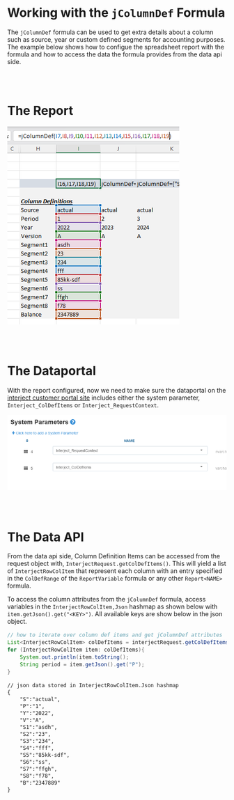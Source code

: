 # Working with the `jColumnDef` Formula 
The `jColumnDef` formula can be used to get extra details about a column such as source, year or custom defined segments for accounting purposes. The example below shows how to configue the spreadsheet report with the formula and how to access the data the formula provides from the data api side.

<br>
<br>

# The Report

![](./static/formula-1-jcolumndef_json.png)

<br>
<br>

# The Dataportal
With the report configured, now we need to make sure the dataportal on the [interject customer portal site](https://portal.gointerject.com/DataPortals.html) includes either the system parameter, `Interject_ColDefItems` or `Interject_RequestContext`.

![](static/formula-2-coldefitems.png)

<br>
<br>

# The Data API
From the data api side, Column Definition Items can be accessed from the request object with, `InterjectRequest.getColDefItems()`. This will yield a list of `InterjectRowColItem` that represent each column with an entry specified in the `ColDefRange` of the `ReportVariable` formula or any other `Report<NAME>` formula.

To access the column attributes from the `jColumnDef` formula, access variables in the `InterjectRowColItem,Json` hashmap as shown below with `item.getJson().get("<KEY>")`. All available keys are show below in the json object.

```java
// how to iterate over column def items and get jColumnDef attributes
List<InterjectRowColItem> colDefItems = interjectRequest.getColDefItems();
for (InterjectRowColItem item: colDefItems){
    System.out.println(item.toString();
    String period = item.getJson().get("P");
}
```


```jsonc
// json data stored in InterjectRowColItem.Json hashmap
{
    "S":"actual", 
    "P":"1", 
    "Y":"2022", 
    "V":"A", 
    "S1":"asdh", 
    "S2":"23",
    "S3":"234", 
    "S4":"fff", 
    "S5":"85kk-sdf", 
    "S6":"ss", 
    "S7":"ffgh", 
    "S8":"f78", 
    "B":"2347889"
}
```